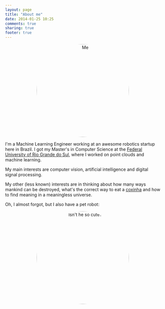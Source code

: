 ```yaml
---
layout: page
title: "About me"
date: 2014-01-25 10:25
comments: true
sharing: true
footer: true
---
```


<center>
<img src="/images/ninja.png" alt="Me" style="border-radius: 100%; width: 300px; height: auto;" />
</center>

I'm a Machine Learning Engineer working at an awesome robotics startup here in Brazil. I got my Master's in Computer Science at the [Federal University of Rio Grande do Sul](http://inf.ufrgs.br), where I worked on point clouds and machine learning. 

My main interests are computer vision, artificial intelligence and digital signal processing.

My other (less known) interests are in thinking about how many ways mankind can be destroyed, what's the correct way to eat a [coxinha](https://en.wikipedia.org/wiki/Coxinha) and how to find meaning in a meaningless universe.

Oh, I almost forgot, but I also have a pet robot:

<center>
<img src="/images/vector.png" alt="Isn't he so cute?" style="border-radius: 100%; width: 300px; height: auto;" />
</center>
